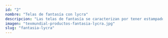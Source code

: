 ```yaml
---
id: "2"
nombre: "Telas de fantasía con lycra"
descripcion: "Las telas de fantasía se caracterizan por tener estampados llamativos con satinados y brocados. Este tipo de tela es excelente para confeccionar prendas con las que se busca captar la atención de los demás como en fiestas, carnavales o para aquellos vestidos donde se quiera dar rienda suelta a la creatividad."
imagen: "texmundial-productos-fantasia-lycra.jpg"
slug: "fantasia-lycra"
---
```

